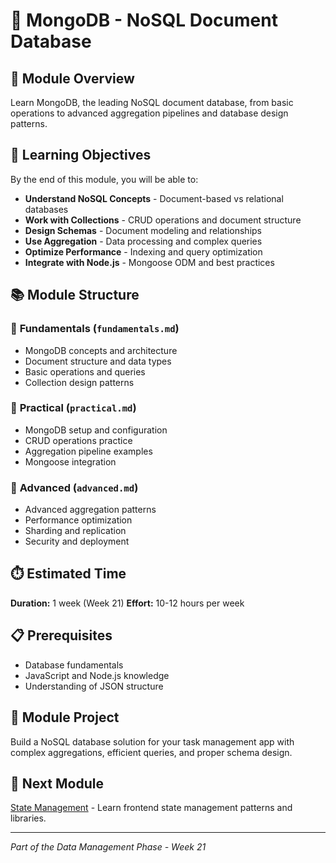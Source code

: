 
# 🍃 MongoDB - NoSQL Document Database

## 📖 Module Overview

Learn MongoDB, the leading NoSQL document database, from basic operations to advanced aggregation pipelines and database design patterns.

## 🎯 Learning Objectives

By the end of this module, you will be able to:

- **Understand NoSQL Concepts** - Document-based vs relational databases
- **Work with Collections** - CRUD operations and document structure
- **Design Schemas** - Document modeling and relationships
- **Use Aggregation** - Data processing and complex queries
- **Optimize Performance** - Indexing and query optimization
- **Integrate with Node.js** - Mongoose ODM and best practices

## 📚 Module Structure

### 📖 **Fundamentals** (`fundamentals.md`)
- MongoDB concepts and architecture
- Document structure and data types
- Basic operations and queries
- Collection design patterns

### 🔨 **Practical** (`practical.md`)
- MongoDB setup and configuration
- CRUD operations practice
- Aggregation pipeline examples
- Mongoose integration

### 🚀 **Advanced** (`advanced.md`)
- Advanced aggregation patterns
- Performance optimization
- Sharding and replication
- Security and deployment

## ⏱️ Estimated Time
**Duration:** 1 week (Week 21)
**Effort:** 10-12 hours per week

## 📋 Prerequisites
- Database fundamentals
- JavaScript and Node.js knowledge
- Understanding of JSON structure

## 🎯 Module Project
Build a NoSQL database solution for your task management app with complex aggregations, efficient queries, and proper schema design.

## 🔗 Next Module
[State Management](../state-management/) - Learn frontend state management patterns and libraries.

---
*Part of the Data Management Phase - Week 21*
